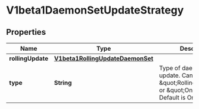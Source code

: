 
# V1beta1DaemonSetUpdateStrategy

## Properties
Name | Type | Description | Notes
------------ | ------------- | ------------- | -------------
**rollingUpdate** | [**V1beta1RollingUpdateDaemonSet**](V1beta1RollingUpdateDaemonSet.md) |  |  [optional]
**type** | **String** | Type of daemon set update. Can be \&quot;RollingUpdate\&quot; or \&quot;OnDelete\&quot;. Default is OnDelete. |  [optional]




